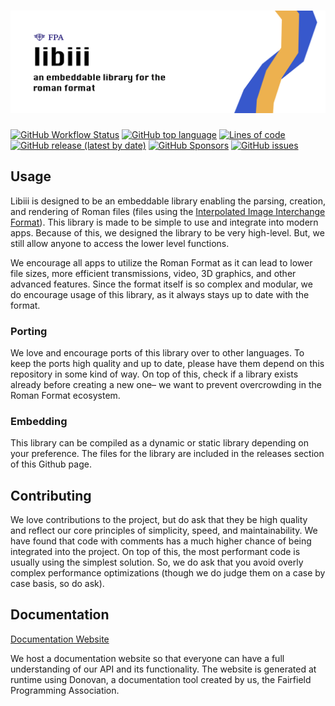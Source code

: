 # [![libiii](https://github.com/fairfield-programming/libiii/raw/master/.github/banner.png)](https://github.com/fairfield-programming/libiii)

[![GitHub Workflow Status](https://img.shields.io/github/actions/workflow/status/fairfield-programming/libiii/build-unix.yml)](https://github.com/fairfield-programming/libiii/actions)
[![GitHub top language](https://img.shields.io/github/languages/top/fairfield-programming/libiii)](https://github.com/fairfield-programming/libiii/tree/master/src)
[![Lines of code](https://img.shields.io/tokei/lines/github/fairfield-programming/libiii)](https://github.com/fairfield-programming/libiii/tree/master/src)
[![GitHub release (latest by date)](https://img.shields.io/github/downloads/fairfield-programming/libiii/latest/total)](https://github.com/fairfield-programming/libiii/releases)
[![GitHub Sponsors](https://img.shields.io/github/sponsors/fairfield-programming)](https://github.com/sponsors/fairfield-programming)
[![GitHub issues](https://img.shields.io/github/issues/fairfield-programming/libiii)](https://github.com/fairfield-programming/libiii/issues)

## Usage

Libiii is designed to be an embeddable library enabling the parsing, creation, and rendering of Roman files (files using the [Interpolated Image Interchange Format](https://vault.fairfieldprogramming.org/standards/roman-format)). This library is made to be simple to use and integrate into modern apps. Because of this, we designed the library to be very high-level. But, we still allow anyone to access the lower level functions.

We encourage all apps to utilize the Roman Format as it can lead to lower file sizes, more efficient transmissions, video, 3D graphics, and other advanced features. Since the format itself is so complex and modular, we do encourage usage of this library, as it always stays up to date with the format.

### Porting

We love and encourage ports of this library over to other languages. To keep the ports high quality and up to date, please have them depend on this repository in some kind of way. On top of this, check if a library exists already before creating a new one– we want to prevent overcrowding in the Roman Format ecosystem.

### Embedding

This library can be compiled as a dynamic or static library depending on your preference. The files for the library are included in the releases section of this Github page.

## Contributing

We love contributions to the project, but do ask that they be high quality and reflect our core principles of simplicity, speed, and maintainability. We have found that code with comments has a much higher chance of being integrated into the project. On top of this, the most performant code is usually using the simplest solution. So, we do ask that you avoid overly complex performance optimizations (though we do judge them on a case by case basis, so do ask).

## Documentation

[Documentation Website](https://fairfield-programming.github.io/libiii)

We host a documentation website so that everyone can have a full understanding of our API and its functionality. The website is generated at runtime using Donovan, a documentation tool created by us, the Fairfield Programming Association.
